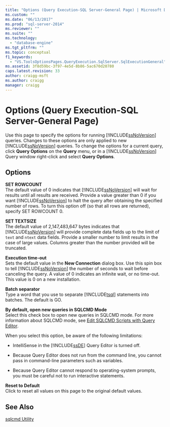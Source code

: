 ```yaml
---
title: "Options (Query Execution-SQL Server-General Page) | Microsoft Docs"
ms.custom: ""
ms.date: "06/13/2017"
ms.prod: "sql-server-2014"
ms.reviewer: ""
ms.suite: ""
ms.technology: 
  - "database-engine"
ms.tgt_pltfrm: ""
ms.topic: conceptual
f1_keywords: 
  - "VS.ToolsOptionsPages.QueryExecution.SqlServer.SqlExecutionGeneral"
ms.assetid: 3f8d59bc-3f97-4e5d-8b86-5ac670d20780
caps.latest.revision: 33
author: craigg-msft
ms.author: craigg
manager: craigg
---
```

# Options (Query Execution-SQL Server-General Page)
  Use this page to specify the options for running [!INCLUDE[ssNoVersion](../includes/ssnoversion-md.md)] queries. Changes to these options are only applied to new [!INCLUDE[ssNoVersion](../includes/ssnoversion-md.md)] queries. To change the options for a current query, click **Query Options** on the **Query** menu, or in a [!INCLUDE[ssNoVersion](../includes/ssnoversion-md.md)] Query window right-click and select **Query Options**.  
  
## Options  
 **SET ROWCOUNT**  
 The default value of 0 indicates that [!INCLUDE[ssNoVersion](../includes/ssnoversion-md.md)] will wait for results until all results are received. Provide a value greater than 0 if you want [!INCLUDE[ssNoVersion](../includes/ssnoversion-md.md)] to halt the query after obtaining the specified number of rows. To turn this option off (so that all rows are returned), specify SET ROWCOUNT 0.  
  
 **SET TEXTSIZE**  
 The default value of 2,147,483,647 bytes indicates that [!INCLUDE[ssNoVersion](../includes/ssnoversion-md.md)] will provide complete data fields up to the limit of `text` and `ntext` data fields. Provide a smaller number to limit results in the case of large values. Columns greater than the number provided will be truncated.  
  
 **Execution time-out**  
 Sets the default value in the **New Connection** dialog box. Use this spin box to tell [!INCLUDE[ssNoVersion](../includes/ssnoversion-md.md)] the number of seconds to wait before canceling the query. A value of 0 indicates an infinite wait, or no time-out. This value is 0 on a new installation.  
  
 **Batch separator**  
 Type a word that you use to separate [!INCLUDE[tsql](../includes/tsql-md.md)] statements into batches. The default is GO.  
  
 **By default, open new queries in SQLCMD Mode**  
 Select this check box to open new queries in SQLCMD mode. For more information about SQLCMD mode, see [Edit SQLCMD Scripts with Query Editor](../relational-databases/scripting/edit-sqlcmd-scripts-with-query-editor.md).  
  
 When you select this option, be aware of the following limitations:  
  
-   IntelliSense in the [!INCLUDE[ssDE](../includes/ssde-md.md)] Query Editor is turned off.  
  
-   Because Query Editor does not run from the command line, you cannot pass in command-line parameters such as variables.  
  
-   Because Query Editor cannot respond to operating-system prompts, you must be careful not to run interactive statements.  
  
 **Reset to Default**  
 Click to reset all values on this page to the original default values.  
  
## See Also  
 [sqlcmd Utility](../tools/sqlcmd-utility.md)  
  
  
